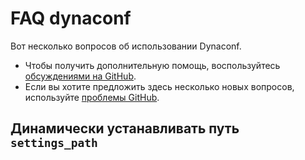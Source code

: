# FAQ dynaconf

Вот несколько вопросов об использовании Dynaconf.

* Чтобы получить дополнительную помощь, воспользуйтесь [обсуждениями на GitHub](https://github.com/dynaconf/dynaconf/issues).
* Если вы хотите предложить здесь несколько новых вопросов, используйте [проблемы GitHub](https://github.com/dynaconf/dynaconf/discussions).

## Динамически устанавливать путь `settings_path`
